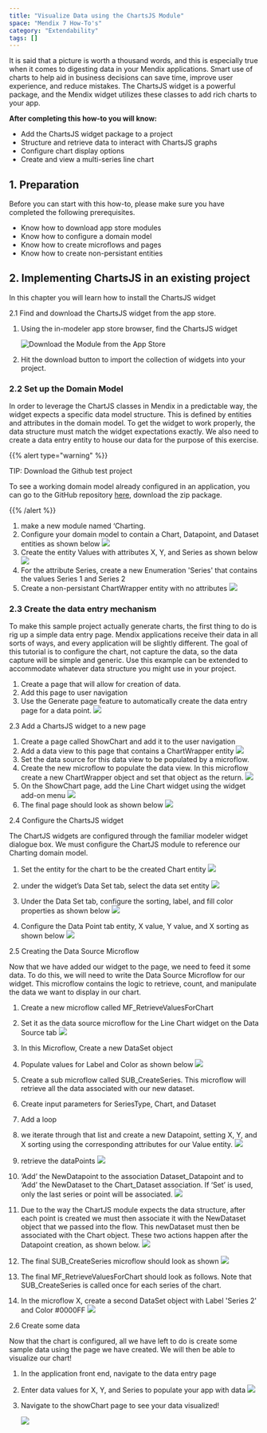 ```yaml
---
title: "Visualize Data using the ChartsJS Module"
space: "Mendix 7 How-To's"
category: "Extendability"
tags: []
---
```

It is said that a picture is worth a thousand words, and this is especially true when it comes to digesting data in your Mendix applications.  Smart use of charts to help aid in business decisions can save time, improve user experience, and reduce mistakes.  The ChartsJS widget is a powerful package, and the Mendix widget utilizes these classes to add rich charts to your app.

**After completing this how-to you will know:**

*   Add the ChartsJS widget package to a project
*   Structure and retrieve data to interact with ChartsJS graphs
*   Configure chart display options
*   Create  and view a multi-series line chart

## 1. Preparation

Before you can start with this how-to, please make sure you have completed the following prerequisites.

*   Know how to download app store modules
*   Know how to configure a domain model
*   Know how to create microflows and pages
*   Know how to create non-persistant entities

## 2\. Implementing ChartsJS in an existing project

In this chapter you will learn how to install the ChartsJS widget

2.1 Find and download the ChartsJS widget from the app store.

1.  Using the in-modeler app store browser, find the ChartsJS widget

    ![Download the Module from the App Store](attachments/19202962/19398991.png)
2.  Hit the download button to import the collection of widgets into your project.

### 2.2 Set up the Domain Model

In order to leverage the ChartJS classes in Mendix in a predictable way, the widget expects a specific data model structure.  This is defined by entities and attributes in the domain model.  To get the widget to work properly, the data structure must match the widget expectations exactly.   We also need to create a data entry entity to house our data for the purpose of this exercise.

{{% alert type="warning" %}}

TIP: Download the Github test project

To see a working domain model already configured in an application, you can go to the GitHub repository [here](https://github.com/mendix/ChartJS), download the zip package.

{{% /alert %}}

1.  make a new module named ‘Charting.
2.  Configure your domain model to contain a Chart, Datapoint, and Dataset entities as shown below
    ![](attachments/19202962/19398992.png)
3.  Create the entity Values with attributes X, Y, and Series as shown below
    ![](attachments/19202962/19398994.png)
4.  For the attribute Series, create a new Enumeration 'Series' that contains the values Series 1 and Series 2
5.  Create a non-persistant ChartWrapper entity with no attributes
    ![](attachments/19202962/19398997.png)

### 2.3 Create the data entry mechanism

To make this sample project actually generate charts, the first thing to do is rig up a simple data entry page.  Mendix applications receive their data in all sorts of ways, and every application will be slightly different.  The goal of this tutorial is to configure the chart, not capture the data, so the data capture will be simple and generic.  Use this example can be extended to accommodate whatever data structure you might use in your project.

1.  Create a page that will allow for creation of data. 
2.  Add this page to user navigation
3.  Use the Generate page feature to automatically create the data entry page for a data point.
    ![](attachments/19202962/19398995.png)

2.3 Add a ChartsJS widget to a new page

1.  Create a page called ShowChart and add it to the user navigation
2.  Add a data view to this page that contains a ChartWrapper entity
    ![](attachments/19202962/19398998.png)
3.  Set the data source for this data view to be populated by a microflow.
4.  Create the new microflow to populate the data view.  In this microflow create a new ChartWrapper object and set that object as the return.
    ![](attachments/19202962/19398999.png)
5.  On the ShowChart page, add the Line Chart widget using the widget add-on menu
    ![](attachments/19202962/19398996.png)
6.  The final page should look as shown below
    ![](attachments/19202962/19399000.png)

2.4 Configure the ChartsJS widget

The ChartJS widgets are configured through the familiar modeler widget dialogue box.  We must configure the ChartJS module to reference our Charting domain model.

1.  Set the entity for the chart to be the created Chart entity
    ![](attachments/19202962/19399001.png)
2.  under the widget’s Data Set tab, select the data set entity
    ![](attachments/19202962/19399002.png)
3.  Under the Data Set tab, configure the sorting, label, and fill color properties as shown below
    ![](attachments/19202962/19399003.png)

4.  Configure the Data Point tab entity, X value, Y value, and X sorting as shown below
    ![](attachments/19202962/19399004.png)

2.5 Creating the Data Source Microflow

Now that we have added our widget to the page, we need to feed it some data.  To do this, we will need to write the Data Source Microflow for our widget.  This microflow contains the logic to retrieve, count, and manipulate the data we want to display in our chart.  

1.  Create a new microflow called MF_RetrieveValuesForChart
2.  Set it as the data source microflow for the Line Chart widget on the Data Source tab
    ![](attachments/19202962/19399005.png)
3.  In this Microflow, Create a new DataSet object
4.  Populate values for Label and Color as shown below
    ![](attachments/19202962/19399006.png)
5.  Create a sub microflow called SUB_CreateSeries.  This microflow will retrieve all the data associated with our new dataset.
6.  Create input parameters for SeriesType, Chart, and Dataset
7.  Add a loop
8.  we iterate through that list and create a new Datapoint, setting X, Y, and X sorting using the corresponding attributes for our Value entity.
    ![](attachments/19202962/19399009.png)
9.  retrieve the dataPoints
    ![](attachments/19202962/19399008.png)
10.  ‘Add’ the NewDatapoint to the association Dataset_Datapoint and to ‘Add’ the NewDataset to the Chart_Dataset association.  If ‘Set’ is used, only the last series or point will be associated. 
    ![](attachments/19202962/19399011.png)

11.  Due to the way the ChartJS module expects the data structure, after each point is created we must then associate it with the NewDataset object that we passed into the flow.  This newDataset must then be associated with the Chart object.  These two actions happen after the Datapoint creation, as shown below.
    ![](attachments/19202962/19399010.png)

12.  The final SUB_CreateSeries microflow should look as shown
    ![](attachments/19202962/19399007.png)
13.  The final MF_RetrieveValuesForChart should look as follows.  Note that SUB_CreateSeries is called once for each series of the chart.
14.  In the microflow X, create a second DataSet object with Label 'Series 2' and Color #0000FF
    ![](attachments/19202962/19399012.png)

2.6 Create some data

Now that the chart is configured, all we have left to do is create some sample data using the page we have created.  We will then be able to visualize our chart!

1.  In the application front end, navigate to the data entry page
2.  Enter data values for X, Y, and Series to populate your app with data
    ![](attachments/19202962/19399015.png)
3.  Navigate to the showChart page to see your data visualized!

    ![](attachments/19202962/19399014.png)
